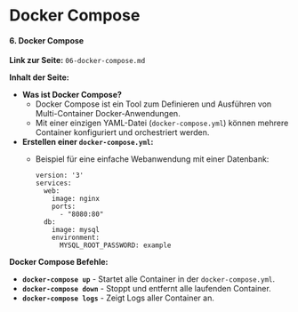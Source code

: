 # Docker Compose

#### 6. **Docker Compose**

**Link zur Seite:** `06-docker-compose.md`

**Inhalt der Seite:**

* **Was ist Docker Compose?**
  * Docker Compose ist ein Tool zum Definieren und Ausführen von Multi-Container Docker-Anwendungen.
  * Mit einer einzigen YAML-Datei (`docker-compose.yml`) können mehrere Container konfiguriert und orchestriert werden.
* **Erstellen einer `docker-compose.yml`:**
  *   Beispiel für eine einfache Webanwendung mit einer Datenbank:

      ```
      version: '3'
      services:
        web:
          image: nginx
          ports:
            - "8080:80"
        db:
          image: mysql
          environment:
            MYSQL_ROOT_PASSWORD: example

      ```

**Docker Compose Befehle:**

* **`docker-compose up`** - Startet alle Container in der `docker-compose.yml`.
* **`docker-compose down`** - Stoppt und entfernt alle laufenden Container.
* **`docker-compose logs`** - Zeigt Logs aller Container an.
